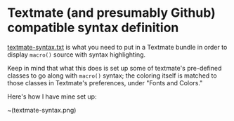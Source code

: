 # Textmate \(and presumably Github\) compatible syntax definition

[textmate-syntax.txt](textmate-syntax.txt) is what you need to
put in a Textmate bundle in order to display `macro()` source
with syntax highlighting.

Keep in mind that what this does is set up some of textmate's
pre-defined classes to go along with `macro()` syntax; the coloring
itself is matched to those classes in Textmate's preferences,
under "Fonts and Colors."

Here's how I have mine set up:

~(textmate-syntax.png)
